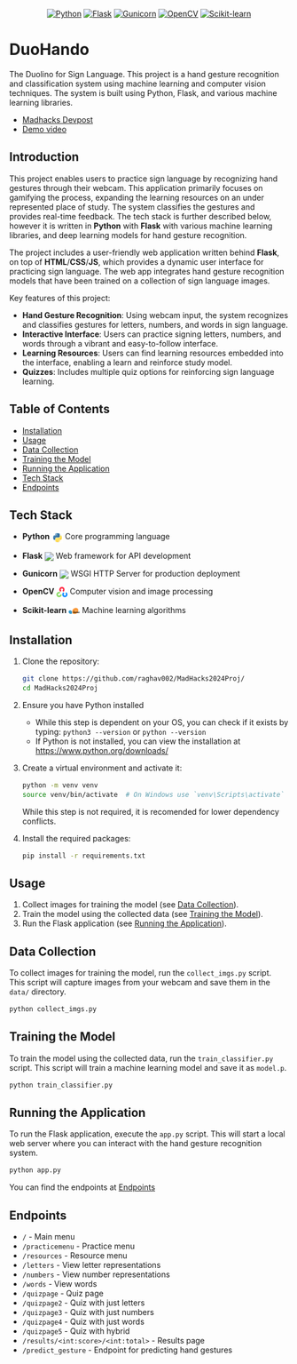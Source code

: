 <div align="center">

[![Python](https://img.shields.io/badge/Python-3776AB?style=for-the-badge&logo=python&logoColor=white)](https://www.python.org/)
[![Flask](https://img.shields.io/badge/Flask-000000?style=for-the-badge&logo=flask&logoColor=white)](https://flask.palletsprojects.com/)
[![Gunicorn](https://img.shields.io/badge/Gunicorn-499848?style=for-the-badge&logo=gunicorn&logoColor=white)](https://gunicorn.org/)
[![OpenCV](https://img.shields.io/badge/OpenCV-27338e?style=for-the-badge&logo=OpenCV&logoColor=white)](https://opencv.org/)
[![Scikit-learn](https://img.shields.io/badge/scikit_learn-F7931E?style=for-the-badge&logo=scikit-learn&logoColor=white)](https://scikit-learn.org/)

</div>

# DuoHando 
The Duolino for Sign Language. This project is a hand gesture recognition and classification system using machine
learning and computer vision techniques. The system is built using Python, Flask, and various machine learning libraries.

- <a target="_blank" href="https://devpost.com/software/sign-language-learning-platform">Madhacks Devpost</a>
- <a target="_blank" href="https://youtu.be/a8s0QXTINiY">Demo video</a>

## Introduction
This project enables users to practice sign language by recognizing hand gestures through their webcam. This application primarily focuses on gamifying the process, expanding the learning resources on an under represented place of study. The system classifies the gestures and provides real-time feedback. The tech stack is further described below, however it is written in **Python** with **Flask** with various machine learning libraries, and deep learning models for hand gesture recognition.

The project includes a user-friendly web application written behind **Flask**, on top of **HTML**/**CSS**/**JS**, which provides a dynamic user interface for practicing sign language. The web app integrates hand gesture recognition models that have been trained on a collection of sign language images.

Key features of this project:
- **Hand Gesture Recognition**: Using webcam input, the system recognizes and classifies gestures for letters, numbers, and words in sign language.
- **Interactive Interface**: Users can practice signing letters, numbers, and words through a vibrant and easy-to-follow interface.
- **Learning Resources**: Users can find learning resources embedded into the interface, enabling a learn and reinforce study model.
- **Quizzes**: Includes multiple quiz options for reinforcing sign language learning.


## Table of Contents

- [Installation](#installation)
- [Usage](#usage)
- [Data Collection](#data-collection)
- [Training the Model](#training-the-model)
- [Running the Application](#running-the-application)
- [Tech Stack](#tech-stack)
- [Endpoints](#endpoints)

## Tech Stack

<div align="left">

- **Python** <img align="center" src="https://raw.githubusercontent.com/devicons/devicon/master/icons/python/python-original.svg" width="20"> Core programming language

- **Flask** <img align="center" src="https://www.vectorlogo.zone/logos/palletsprojects_flask/palletsprojects_flask-icon.svg" width="20"> Web framework for API development

- **Gunicorn** <img align="center" src="https://raw.githubusercontent.com/gilbarbara/logos/master/logos/gunicorn.svg" width="20"> WSGI HTTP Server for production deployment

- **OpenCV** <img align="center" src="https://raw.githubusercontent.com/devicons/devicon/master/icons/opencv/opencv-original.svg" width="20"> Computer vision and image processing

- **Scikit-learn** <img align="center" src="https://raw.githubusercontent.com/devicons/devicon/master/icons/scikitlearn/scikitlearn-original.svg" width="20"> Machine learning algorithms

</div>

## Installation

1. Clone the repository:
    ```sh
    git clone https://github.com/raghav002/MadHacks2024Proj/
    cd MadHacks2024Proj
    ```
2. Ensure you have Python installed
   - While this step is dependent on your OS, you can check if it exists by typing: ```python3 --version``` or ```python --version```
   - If Python is not installed, you can view the installation at <a>https://www.python.org/downloads/</a>

3. Create a virtual environment and activate it:
    ```sh
    python -m venv venv
    source venv/bin/activate  # On Windows use `venv\Scripts\activate`
    ```

    While this step is not required, it is recomended for lower dependency conflicts.
    
4. Install the required packages:
    ```sh
    pip install -r requirements.txt
    ```

## Usage

1. Collect images for training the model (see [Data Collection](#data-collection)).
2. Train the model using the collected data (see [Training the Model](#training-the-model)).
3. Run the Flask application (see [Running the Application](#running-the-application)).

## Data Collection

To collect images for training the model, run the `collect_imgs.py` script. This script will capture images from your webcam and save them in the `data/` directory.

```sh
python collect_imgs.py
```

## Training the Model

To train the model using the collected data, run the `train_classifier.py` script. This script will train a machine learning model and save it as `model.p`.

```sh
python train_classifier.py
```

## Running the Application

To run the Flask application, execute the `app.py` script. This will start a local web server where you can interact with the hand gesture recognition system.

```sh
python app.py
```

You can find the endpoints at [Endpoints](#endpoints)

## Endpoints

- `/` - Main menu
- `/practicemenu` - Practice menu
- `/resources` - Resource menu
- `/letters` - View letter representations
- `/numbers` - View number representations
- `/words` - View words
- `/quizpage` - Quiz page
- `/quizpage2` - Quiz with just letters
- `/quizpage3` - Quiz with just numbers
- `/quizpage4` - Quiz with just words
- `/quizpage5` - Quiz with hybrid
- `/results/<int:score>/<int:total>` - Results page
- `/predict_gesture` - Endpoint for predicting hand gestures
